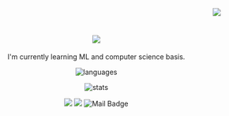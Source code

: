 <div align="right">
  <img src="https://komarev.com/ghpvc/?username=imtribute12&color=9bee59" />
</div>
<h1 align="center">
  <a href="https://github.com/imtribute12">
    <img src="https://readme-typing-svg.herokuapp.com?size=36&color=9bee59&center=true&multiline=true&width=500&height=100&lines=Hi!+%F0%9F%91%8B;I'm+Seda+%F0%9F%98%8A">
  </a>
</h1>

<p align="center">I'm currently learning ML and computer science basis. </p>

<div align="center">

  <p align="center">
  <img src="https://github-readme-stats.vercel.app/api/top-langs?username=imtribute12&theme=chartreuse-dark&show_icons=true&cache_seconds=1800&locale=en&layout=compact" alt="languages" />
    
  <p align="center">
  <img src="https://github-readme-stats.vercel.app/api?username=imtribute12&theme=chartreuse-dark&show_icons=true&cache_seconds=1800&locale=en&layout=compact&hide=issues,prs" alt="stats" />
  
[![](https://img.shields.io/badge/linkedin-%230077B5.svg?&style=for-the-badge&logo=linkedin&logoColor=white)](https://www.linkedin.com/in/seda-n-taskan/)
[![](https://img.shields.io/badge/Instagram-E4405F?style=for-the-badge&logo=instagram&logoColor=white)](https://www.instagram.com/iamthesnt/)
![Mail Badge](https://img.shields.io/badge/sedan.taskan@gmail.com-c14438?style=for-the-badge&logo=Gmail&logoColor=white&link=mailto:sedan.taskan@gmail.com)

</div>
</p>
